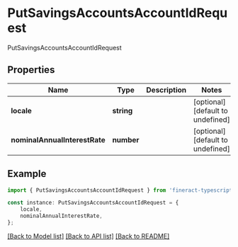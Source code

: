 # PutSavingsAccountsAccountIdRequest

PutSavingsAccountsAccountIdRequest

## Properties

Name | Type | Description | Notes
------------ | ------------- | ------------- | -------------
**locale** | **string** |  | [optional] [default to undefined]
**nominalAnnualInterestRate** | **number** |  | [optional] [default to undefined]

## Example

```typescript
import { PutSavingsAccountsAccountIdRequest } from 'fineract-typescript-client';

const instance: PutSavingsAccountsAccountIdRequest = {
    locale,
    nominalAnnualInterestRate,
};
```

[[Back to Model list]](../README.md#documentation-for-models) [[Back to API list]](../README.md#documentation-for-api-endpoints) [[Back to README]](../README.md)
